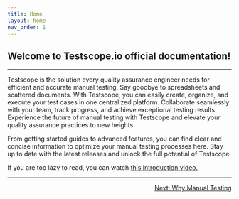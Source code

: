```yaml
---
title: Home
layout: home
nav_order: 1
---
```


## Welcome to Testscope.io official documentation!

----

Testscope is the solution every quality assurance engineer needs for efficient and accurate manual testing. Say goodbye to spreadsheets and scattered documents. With Testscope, you can easily create, organize, and execute your test cases in one centralized platform. Collaborate seamlessly with your team, track progress, and achieve exceptional testing results. Experience the future of manual testing with Testscope and elevate your quality assurance practices to new heights.

From getting started guides to advanced features, you can find clear and concise information to optimize your manual testing processes here. Stay up to date with the latest releases and unlock the full potential of Testscope.

If you are too lazy to read, you can watch <a href="https://www.youtube.com/watch?v=rTu-I5PHh5s">this introduction video. </a>

<hr/>

<div style="text-align:right;">
  <a href="/why-manual-testing.html">Next: Why Manual Testing</a>
</div>

[Testscope.io]: https://testscope.io
[Pricing]: https://testscope.io/pricing
[Terms & condition]: https://testscope.io/tc


